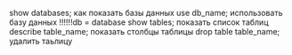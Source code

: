 show databases; как показать базы данных
use db_name; использовать базу данных
!!!!!!db = database
show tables; показать список таблиц
describe table_name; показать столбцы таблицы 
drop table table_name; удалить таьлицу